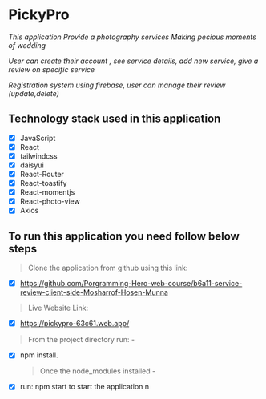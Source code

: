 # PickyPro

_This application Provide a photography services Making pecious moments of wedding_

_User can create their account , see service details, add new service, give a review on specific service_

_Registration system using firebase, user can manage their review (update,delete)_

## Technology stack used in this application

- [x] JavaScript
- [x] React
- [x] tailwindcss
- [x] daisyui
- [x] React-Router
- [x] React-toastify
- [x] React-momentjs
- [x] React-photo-view
- [x] Axios

## To run this application you need follow below steps

> Clone the application from github using this link:

- [x] https://github.com/Porgramming-Hero-web-course/b6a11-service-review-client-side-Mosharrof-Hosen-Munna

> Live Website Link: 
- [x] https://pickypro-63c61.web.app/
> From the project directory run: -

- [x] npm install.
  > Once the node_modules installed -
- [x] run: npm start to start the application
      n
